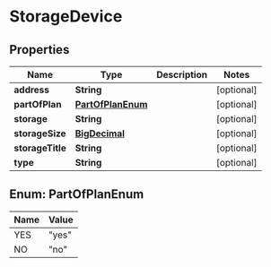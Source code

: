 
# StorageDevice

## Properties
Name | Type | Description | Notes
------------ | ------------- | ------------- | -------------
**address** | **String** |  |  [optional]
**partOfPlan** | [**PartOfPlanEnum**](#PartOfPlanEnum) |  |  [optional]
**storage** | **String** |  |  [optional]
**storageSize** | [**BigDecimal**](BigDecimal.md) |  |  [optional]
**storageTitle** | **String** |  |  [optional]
**type** | **String** |  |  [optional]


<a name="PartOfPlanEnum"></a>
## Enum: PartOfPlanEnum
Name | Value
---- | -----
YES | &quot;yes&quot;
NO | &quot;no&quot;



